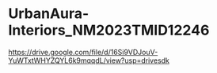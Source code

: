# UrbanAura-Interiors_NM2023TMID12246
https://drive.google.com/file/d/16Si9VDJouV-YuWTxtWHYZQYL6k9mqqdL/view?usp=drivesdk
